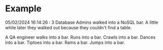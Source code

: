 # Example

<!-- replace-with-date starts -->
05/02/2024 16:14:26 : 3 Database Admins walked into a NoSQL bar. A little while later they walked out because they couldn't find a table.
<!-- replace-with-date ends -->

<!-- replace-with-joke starts -->
A QA engineer walks into a bar. Runs into a bar. Crawls into a bar. Dances into a bar. Tiptoes into a bar. Rams a bar. Jumps into a bar.
<!-- replace-with-joke ends -->